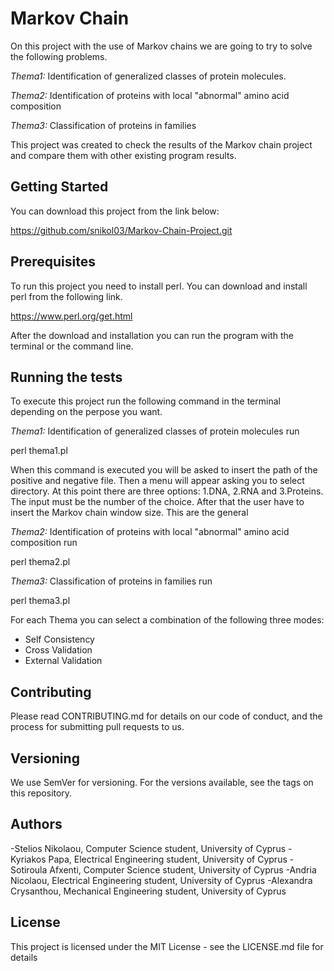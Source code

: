 # Markov Chain

On this project with the use of Markov chains we are going to try to solve the following problems.

_Thema1:_ Identification of generalized classes of protein molecules.

_Thema2:_ Identification of proteins with local "abnormal" amino acid composition

_Thema3:_ Classification of proteins in families

This project was created to check the results of the Markov chain project and compare them with other existing program results.

## Getting Started

You can download this project from the link below:

https://github.com/snikol03/Markov-Chain-Project.git

## Prerequisites

To run this project you need to install perl. You can download and install perl from the following link.

https://www.perl.org/get.html

After the download and installation you can run the program with the terminal or the command line.

## Running the tests

To execute this project run the following command in the terminal depending on the perpose you want.

_Thema1:_ Identification of generalized classes of protein molecules run

perl thema1.pl

When this command is executed you will be asked to insert the path of the positive and negative file. Then a menu will appear asking you to select directory. At this point there are three options: 1.DNA, 2.RNA and 3.Proteins. The input must be the number of the choice. After that the user have to insert the Markov chain window size. This are the general

_Thema2:_ Identification of proteins with local "abnormal" amino acid
composition run

perl thema2.pl

_Thema3:_ Classification of proteins in families run

perl thema3.pl


For each Thema you can select a combination of the following three modes: 
 - Self Consistency
 - Cross Validation
 - External Validation


## Contributing

Please read CONTRIBUTING.md for details on our code of conduct, and the process for submitting pull requests to us.

## Versioning

We use SemVer for versioning. For the versions available, see the tags on this repository.

## Authors

-Stelios Nikolaou, Computer Science student, University of Cyprus
-Kyriakos Papa, Electrical Engineering student, University of Cyprus
-Sotiroula Afxenti, Computer Science student, University of Cyprus
-Andria Nicolaou, Electrical Engineering student, University of Cyprus
-Alexandra Crysanthou, Mechanical Engineering student, University of Cyprus

## License

This project is licensed under the MIT License - see the LICENSE.md file for details
